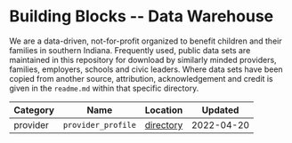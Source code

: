 
# Building Blocks -- Data Warehouse

We are a data-driven, not-for-profit organized to benefit children and their families in southern Indiana. Frequently used, public data sets are maintained in this repository for download by similarly minded providers, families, employers, schools and civic leaders. Where data sets have been copied from another source, attribution, acknowledgement and credit is given in the `readme.md` within that specific directory.

Category | Name | Location | Updated
----| ---|---------|----
provider | `provider_profile` | [directory](https://github.com/RobWiederstein/building_blocks_data/tree/main/provider_profiles) | 2022-04-20


